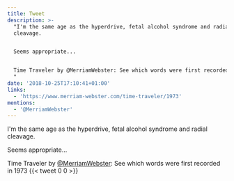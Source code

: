 ```yaml
---
title: Tweet
description: >-
  "I'm the same age as the hyperdrive, fetal alcohol syndrome and radial
  cleavage.


  Seems appropriate... 


  Time Traveler by @MerriamWebster: See which words were first recorded in 1973
  "
date: '2018-10-25T17:10:41+01:00'
links:
  - 'https://www.merriam-webster.com/time-traveler/1973'
mentions:
  - '@MerriamWebster'
---
```

I'm the same age as the hyperdrive, fetal alcohol syndrome and radial cleavage.

Seems appropriate... 

Time Traveler by [@MerriamWebster](https://twitter.com/@MerriamWebster): See which words were first recorded in 1973 
      {{< tweet 0 0 >}}
    
